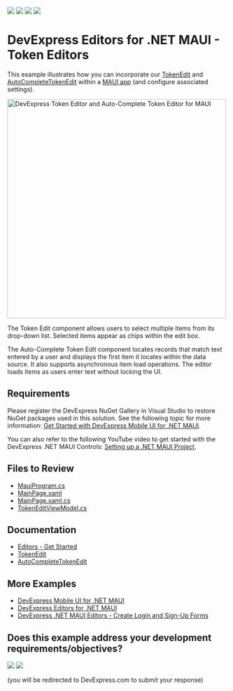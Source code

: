 <!-- default badges list -->
![](https://img.shields.io/endpoint?url=https://codecentral.devexpress.com/api/v1/VersionRange/566379037/24.2.3%2B)
[![](https://img.shields.io/badge/Open_in_DevExpress_Support_Center-FF7200?style=flat-square&logo=DevExpress&logoColor=white)](https://supportcenter.devexpress.com/ticket/details/T1128468)
[![](https://img.shields.io/badge/📖_How_to_use_DevExpress_Examples-e9f6fc?style=flat-square)](https://docs.devexpress.com/GeneralInformation/403183)
[![](https://img.shields.io/badge/💬_Leave_Feedback-feecdd?style=flat-square)](#does-this-example-address-your-development-requirementsobjectives)
<!-- default badges end -->
# DevExpress Editors for .NET MAUI - Token Editors 

This example illustrates how you can incorporate our [TokenEdit](https://docs.devexpress.com/MAUI/DevExpress.Maui.Editors.TokenEdit?v=22.2) and [AutoCompleteTokenEdit](https://docs.devexpress.com/MAUI/DevExpress.Maui.Editors.AutoCompleteTokenEdit?v=22.2) within a [MAUI app](https://learn.microsoft.com/en-us/dotnet/maui/?view=net-maui-7.0) (and configure associated settings).


<img src="Images/token_edit_sample_with_frame.png" alt="DevExpress Token Editor and Auto-Complete Token Editor for MAUI" height="500">


The Token Edit component allows users to select multiple items from its drop-down list. Selected items appear as chips within the edit box.

The Auto-Complete Token Edit component locates records that match text entered by a user and displays the first item it locates within the data source. It also supports asynchronous item load operations. The editor loads items as users enter text without locking the UI.

## Requirements

Please register the DevExpress NuGet Gallery in Visual Studio to restore NuGet packages used in this solution. See the following topic for more information: [Get Started with DevExpress Mobile UI for .NET MAUI](https://docs.devexpress.com/MAUI/403249/get-started).

You can also refer to the following YouTube video to get started with the DevExpress .NET MAUI Controls: [Setting up a .NET MAUI Project](https://www.youtube.com/watch?v=juJvl5UicIQ).

## Files to Review

* [MauiProgram.cs](./CS/MauiProgram.cs)
* [MainPage.xaml](./CS/MainPage.xaml)
* [MainPage.xaml.cs](./CS/MainPage.xaml.cs)
* [TokenEditViewModel.cs](./CS/TokenEditViewModel.cs)

## Documentation

- [Editors - Get Started](https://docs.devexpress.com/MAUI/403794/editors/get-started?p=netframework)
- [TokenEdit](https://docs.devexpress.com/MAUI/DevExpress.Maui.Editors.TokenEdit?v=22.2)
- [AutoCompleteTokenEdit](https://docs.devexpress.com/MAUI/DevExpress.Maui.Editors.AutoCompleteTokenEdit?v=22.2)

## More Examples

- [DevExpress Mobile UI for .NET MAUI](https://github.com/DevExpress-Examples/maui-demo-app)
- [DevExpress Editors for .NET MAUI](https://github.com/DevExpress-Examples/maui-editors-get-started)
- [DevExpress .NET MAUI Editors - Create Login and Sign-Up Forms](https://github.com/DevExpress-Examples/maui-editors-access-form)
<!-- feedback -->
## Does this example address your development requirements/objectives?

[<img src="https://www.devexpress.com/support/examples/i/yes-button.svg"/>](https://www.devexpress.com/support/examples/survey.xml?utm_source=github&utm_campaign=maui-token-editors&~~~was_helpful=yes) [<img src="https://www.devexpress.com/support/examples/i/no-button.svg"/>](https://www.devexpress.com/support/examples/survey.xml?utm_source=github&utm_campaign=maui-token-editors&~~~was_helpful=no)

(you will be redirected to DevExpress.com to submit your response)
<!-- feedback end -->

